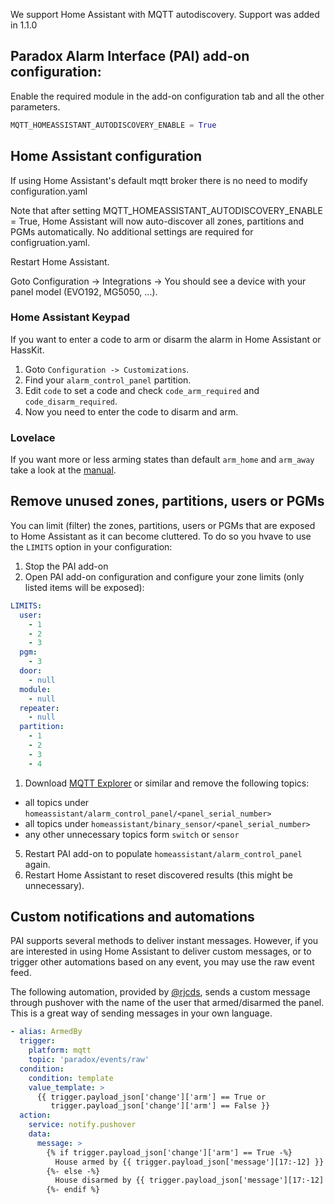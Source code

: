 We support Home Assistant with MQTT autodiscovery.
Support was added in 1.1.0

## Paradox Alarm Interface (PAI) add-on configuration:
Enable the required module in the add-on configuration tab and all the other parameters.
```python
MQTT_HOMEASSISTANT_AUTODISCOVERY_ENABLE = True
```

## Home Assistant configuration
If using Home Assistant's default mqtt broker there is no need to modify configuration.yaml

Note that after setting MQTT_HOMEASSISTANT_AUTODISCOVERY_ENABLE = True, Home Assistant will now auto-discover all zones, partitions and PGMs automatically. No additional settings are required for configruation.yaml. 

Restart Home Assistant.

Goto Configuration -> Integrations -> You should see a device with your panel model (EVO192, MG5050, ...).

### Home Assistant Keypad
If you want to enter a code to arm or disarm the alarm in Home Assistant or HassKit.

1. Goto `Configuration -> Customizations`.
2. Find your `alarm_control_panel` partition.
3. Edit `code` to set a code and check `code_arm_required` and `code_disarm_required`.
4. Now you need to enter the code to disarm and arm.

### Lovelace

If you want more or less arming states than default `arm_home` and `arm_away` take a look at the [manual](https://www.home-assistant.io/lovelace/alarm-panel/).

## Remove unused zones, partitions, users or PGMs
You can limit (filter) the zones, partitions, users or PGMs that are exposed to Home Assistant as it can become cluttered. To do so you hvave to use the `LIMITS` option in your configuration:

1. Stop the PAI add-on
1. Open PAI add-on configuration and configure your zone limits (only listed items will be exposed):
```yaml
LIMITS:
  user:
    - 1
    - 2
    - 3
  pgm:
    - 3
  door:
    - null
  module:
    - null
  repeater:
    - null
  partition:
    - 1
    - 2
    - 3
    - 4
```

1. Download [MQTT Explorer](http://mqtt-explorer.com/) or similar and remove the following topics:
  - all topics under `homeassistant/alarm_control_panel/<panel_serial_number>` 
  - all topics under `homeassistant/binary_sensor/<panel_serial_number>`
  - any other unnecessary topics form `switch` or `sensor`

5. Restart PAI add-on to populate `homeassistant/alarm_control_panel` again.
6. Restart Home Assistant to reset discovered results (this might be unnecessary).

## Custom notifications and automations

PAI supports several methods to deliver instant messages. However, if you are interested in using Home Assistant to deliver custom messages, or to trigger other automations based on any event, you may use the raw event feed.

The following automation, provided by [@rjcds](https://github.com/rjcds), sends a custom message through pushover with the name of the user that armed/disarmed the panel. This is a great way of sending messages in your own language.

```yaml
- alias: ArmedBy
  trigger:
    platform: mqtt
    topic: 'paradox/events/raw'
  condition:
    condition: template
    value_template: >
      {{ trigger.payload_json['change']['arm'] == True or
         trigger.payload_json['change']['arm'] == False }}
  action:
    service: notify.pushover
    data:
      message: >
        {% if trigger.payload_json['change']['arm'] == True -%}
          House armed by {{ trigger.payload_json['message'][17:-12] }}
        {%- else -%}
          House disarmed by {{ trigger.payload_json['message'][17:-12] }}
        {%- endif %}

```
